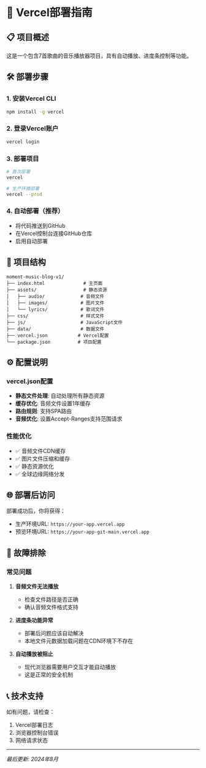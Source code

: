 # 🚀 Vercel部署指南

## 📋 项目概述
这是一个包含7首歌曲的音乐播放器项目，具有自动播放、进度条控制等功能。

## 🛠️ 部署步骤

### 1. 安装Vercel CLI
```bash
npm install -g vercel
```

### 2. 登录Vercel账户
```bash
vercel login
```

### 3. 部署项目
```bash
# 首次部署
vercel

# 生产环境部署
vercel --prod
```

### 4. 自动部署（推荐）
- 将代码推送到GitHub
- 在Vercel控制台连接GitHub仓库
- 启用自动部署

## 📁 项目结构
```
moment-music-blog-v1/
├── index.html              # 主页面
├── assets/                 # 静态资源
│   ├── audio/             # 音频文件
│   ├── images/            # 图片文件
│   └── lyrics/            # 歌词文件
├── css/                   # 样式文件
├── js/                    # JavaScript文件
├── data/                  # 数据文件
├── vercel.json           # Vercel配置
└── package.json          # 项目配置
```

## ⚙️ 配置说明

### vercel.json配置
- **静态文件处理**: 自动处理所有静态资源
- **缓存优化**: 音频文件设置1年缓存
- **路由规则**: 支持SPA路由
- **音频优化**: 设置Accept-Ranges支持范围请求

### 性能优化
- ✅ 音频文件CDN缓存
- ✅ 图片文件压缩和缓存
- ✅ 静态资源优化
- ✅ 全球边缘网络分发

## 🌐 部署后访问
部署成功后，你将获得：
- 生产环境URL: `https://your-app.vercel.app`
- 预览环境URL: `https://your-app-git-main.vercel.app`

## 🔧 故障排除

### 常见问题
1. **音频文件无法播放**
   - 检查文件路径是否正确
   - 确认音频文件格式支持

2. **进度条功能异常**
   - 部署后问题应该自动解决
   - 本地文件元数据加载问题在CDN环境下不存在

3. **自动播放被阻止**
   - 现代浏览器需要用户交互才能自动播放
   - 这是正常的安全机制

## 📞 技术支持
如有问题，请检查：
1. Vercel部署日志
2. 浏览器控制台错误
3. 网络请求状态

---
*最后更新: 2024年8月*
